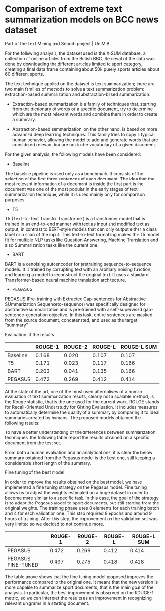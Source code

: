 # Comparison of extreme text summarization models on BCC news dataset

Part of the Text Mining and Search project | UniMiB

For the following analysis, the dataset used is the X-SUM database, a collection of online articles from the British BBC. Retrieval of the data was done by downloading the different articles limited to sport category, creating a final data frame containing about 50k purely sports articles about 60 different sports.

The text technique applied on the dataset is text summarization; there are two main families of methods to solve a text summarization problem: extraction-based summarization and abstraction-based summarization.

- Extraction-based summarization is a family of techniques that, starting from the dictionary of words of a specific document, try to determine which are the most relevant words and combine them in order to create a summary.

- Abstraction-based summarization, on the other hand, is based on more advanced deep learning techniques. This family tries to copy a typical human behavior, allowing the model to add and generate words that are considered relevant but are not in the vocabulary of a given document.

For the given analysis, the following models have been considered:

- Baseline

The baseline pipeline is used only as a benchmark. It consists of the selection of the first three sentences of each document. The idea that the most relevant information of a document is inside the first part is the document was one of the most popular in the early stages of text summarization technique, while it is used mainly only for comparison purposes.

- T5

T5 (Text-To-Text Transfer Transformer) is a transformer model that is trained in an end-to-end manner with text as input and modified text as output, in contrast to BERT-style models that can only output either a class label or a span of the input. This text-to-text formatting makes the T5 model fit for multiple NLP tasks like Question-Answering, Machine Translation and also Summarization tasks like the current one.

- BART

BART is a denoising autoencoder for pretraining sequence-to-sequence models. It is trained by corrupting text with an arbitrary noising function, and learning a model to reconstruct the original text. It uses a standard Transformer-based neural machine translation architecture.

- PEGASUS

PEGASUS (Pre-training with Extracted Gap-sentences for Abstractive SUmmarization Sequenceto-sequence) was specifically designed for abstractive summarization and is pre-trained with a self-supervised gap-sentence-generation objective. In this task, entire sentences are masked from the source document, concatenated, and used as the target “summary”.

Evaluation of the results

|              | ROUGE-1    | ROUGE-2    | ROUGE-L | ROUGE-L SUM |
| ------------ | --------- | --------- | --------- | ----------- |
| Baseline     | 0.168     | 0.020     | 0.107     | 0.107       |
| T5           | 0.171     | 0.023     | 0.117     | 0.166       |
| BART         | 0.203     | 0.041     | 0.135     | 0.166       |
| PEGASUS      | 0.472     | 0.269     | 0.412     | 0.414       |


At the state of the art, one of the most used alternatives of a human evaluation of text summarization results, clearly not a scalable method, is the Rouge statistic, that is the one used for the current work. ROUGE stands for Recall-Oriented Understudy for Gisting Evaluation. It includes measures to automatically determine the quality of a summary by comparing it to ideal summaries created by humans. The proposed models obtained the following results:


To have a better understanding of the differences between summarization techniques, the following table report the results obtained on a specific document from the test set.


From both a human evaluation and an analytical one, it is clear the below summary obtained from the Pegasus model is the best one, still keeping a considerable short length of the summary.

Fine tuning of the best model



In order to improve the results obtained on the best model, we have implemented a fine tuning strategy on the Pegasus model. Fine tuning allows us to adjust the weights estimated on a huge dataset in order to become more similar to a specific task. In this case, the goal of the strategy is to adapt the Pegasus model to sport documents, but still starting from the original weights. The training phase uses 8 elements for each training batch and 4 for each validation one. This step required 8 epochs and around 9 hours of training. After this step, the improvement on the validation set was very limited so we decided to not continue more.

|              | ROUGE-1    | ROUGE-2    | ROUGE-L | ROUGE-L SUM |
| ------------ | --------- | --------- | --------- | ----------- |
| PEGASUS      | 0.472     | 0.269     | 0.412     | 0.414       |
| PEGASUS FINE-TUNED     | 0.497     | 0.275     | 0.418     | 0.418       |

The table above shows that the fine tuning model proposed improves the performance compared to the original one. It means that the new version is more capable to summarize sport documents, that is the main goal of the analysis. In particular, the best improvement is observed on the ROUGE-1 metric, so we can interpret the results as an improvement in recognizing relevant unigrams in a starting document.
